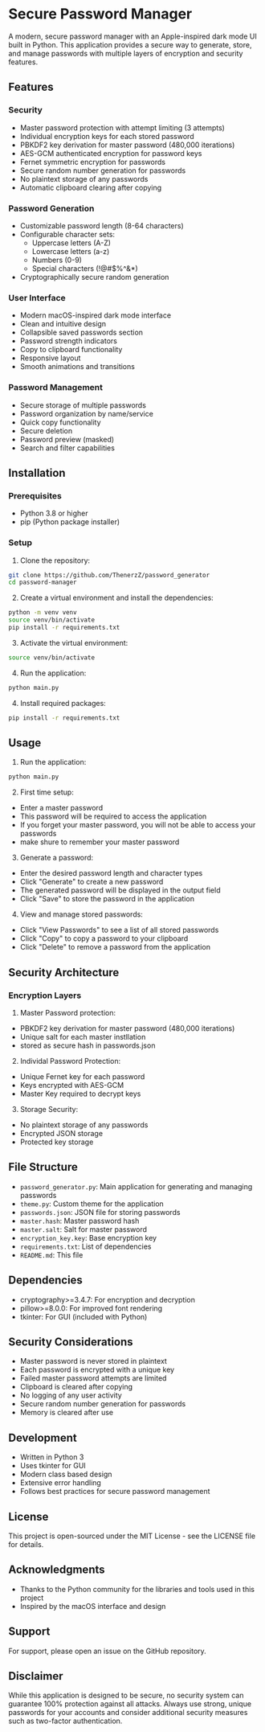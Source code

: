 # Secure Password Manager

A modern, secure password manager with an Apple-inspired dark mode UI built in Python. This application provides a secure way to generate, store, and manage passwords with multiple layers of encryption and security features.


## Features

### Security
- Master password protection with attempt limiting (3 attempts)
- Individual encryption keys for each stored password
- PBKDF2 key derivation for master password (480,000 iterations)
- AES-GCM authenticated encryption for password keys
- Fernet symmetric encryption for passwords
- Secure random number generation for passwords
- No plaintext storage of any passwords
- Automatic clipboard clearing after copying

### Password Generation
- Customizable password length (8-64 characters)
- Configurable character sets:
  - Uppercase letters (A-Z)
  - Lowercase letters (a-z)
  - Numbers (0-9)
  - Special characters (!@#$%^&*)
- Cryptographically secure random generation

### User Interface
- Modern macOS-inspired dark mode interface
- Clean and intuitive design
- Collapsible saved passwords section
- Password strength indicators
- Copy to clipboard functionality
- Responsive layout
- Smooth animations and transitions

### Password Management
- Secure storage of multiple passwords
- Password organization by name/service
- Quick copy functionality
- Secure deletion
- Password preview (masked)
- Search and filter capabilities

## Installation

### Prerequisites
- Python 3.8 or higher
- pip (Python package installer)

### Setup

1. Clone the repository:
```bash
git clone https://github.com/ThenerzZ/password_generator
cd password-manager
```
2. Create a virtual environment and install the dependencies:
```bash
python -m venv venv
source venv/bin/activate
pip install -r requirements.txt
```
3. Activate the virtual environment:
```bash
source venv/bin/activate
```
4. Run the application:
```bash
python main.py
```
4. Install required packages:
```bash
pip install -r requirements.txt
```
## Usage

1. Run the application:
```bash
python main.py
```
2. First time setup: 
- Enter a master password
- This password will be required to access the application
- If you forget your master password, you will not be able to access your passwords
- make shure to remember your master password

3. Generate a password:
- Enter the desired password length and character types
- Click "Generate" to create a new password
- The generated password will be displayed in the output field
- Click "Save" to store the password in the application

4. View and manage stored passwords:
- Click "View Passwords" to see a list of all stored passwords
- Click "Copy" to copy a password to your clipboard
- Click "Delete" to remove a password from the application

## Security Architecture

### Encryption Layers
1. Master Password protection:
- PBKDF2 key derivation for master password (480,000 iterations)
- Unique salt for each master instllation
- stored as secure hash in passwords.json

2. Individal Password Protection:
- Unique Fernet key for each password
- Keys encrypted with AES-GCM
- Master Key required to decrypt keys

3. Storage Security:
- No plaintext storage of any passwords
- Encrypted JSON storage
- Protected key storage

## File Structure
- `password_generator.py`: Main application for generating and managing passwords
- `theme.py`: Custom theme for the application
- `passwords.json`: JSON file for storing passwords
- `master.hash`: Master password hash
- `master.salt`: Salt for master password
- `encryption_key.key`: Base encryption key
- `requirements.txt`: List of dependencies
- `README.md`: This file

## Dependencies
- cryptography>=3.4.7: For encryption and decryption
- pillow>=8.0.0: For improved font rendering
- tkinter: For GUI (included with Python)

## Security Considerations
- Master password is never stored in plaintext
- Each password is encrypted with a unique key
- Failed master password attempts are limited
- Clipboard is cleared after copying
- No logging of any user activity
- Secure random number generation for passwords
- Memory is cleared after use

## Development
- Written in Python 3
- Uses tkinter for GUI
- Modern class based design
- Extensive error handling 
- Follows best practices for secure password management

## License

This project is open-sourced under the MIT License - see the LICENSE file for details.

## Acknowledgments

- Thanks to the Python community for the libraries and tools used in this project
- Inspired by the macOS interface and design

## Support
For support, please open an issue on the GitHub repository.

## Disclaimer
While this application is designed to be secure, no security system can guarantee 100% protection against all attacks. Always use strong, unique passwords for your accounts and consider additional security measures such as two-factor authentication.

